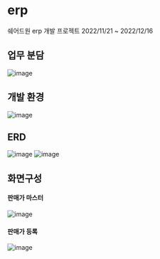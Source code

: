 # erp
쉐어드원 erp 개발 프로젝트
2022/11/21 ~ 2022/12/16

## 업무 분담
![image](https://user-images.githubusercontent.com/103310771/214259969-2cfeb761-3d30-487f-96e1-5b5de79bf1a5.png)

## 개발 환경
![image](https://user-images.githubusercontent.com/103310771/214260026-a9d6e0b1-1cf8-4ee3-9629-1ed473d8e372.png)

## ERD
![image](https://user-images.githubusercontent.com/103310771/214260083-47ecbe62-a56c-4277-8004-d95300f212ea.png)
![image](https://user-images.githubusercontent.com/103310771/214260107-2fb59082-ff5e-4b40-a18c-5ed8e4da6955.png)

## 화면구성
#### 판매가 마스터
![image](https://user-images.githubusercontent.com/103310771/214260800-4fd2cafe-e4a4-4aca-8c5b-d26919127ed9.png)

#### 판매가 등록
![image](https://user-images.githubusercontent.com/103310771/214260853-397983d9-450d-4b21-b71c-c780bd06fcf5.png)
